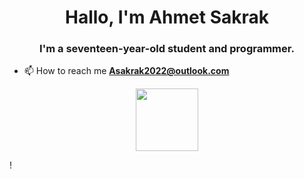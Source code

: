 <h1 align="center">Hallo, I'm Ahmet Sakrak</h1>
<h3 align="center">I'm a seventeen-year-old student and programmer.</h3>

- 📫 How to reach me **Asakrak2022@outlook.com**



<p align="center"> <img width="100" height="100"  src="https://user-images.githubusercontent.com/66999194/207706051-834a7b8a-ff41-4a2b-a089-b255136312e2.png"> </p>!
